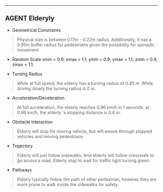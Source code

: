 ----
## AGENT Elderyly
* Geometrical Constraints

>Physical size is between 0.17m - 0.22m radius. Additionally, it has a 0.95m buffer radius for pedestrians given the possibility for sporadic movement.

* Random Scale
  xmin = 0.9; xmax = 1.1;
  ymin = 0.9; ymax = 1.1;
  zmin = 0.9; zmax = 1.1;

* Turning Radius

>While at full speed, the elderly has a turning radius of 0.45 m. While driving slowly the turning radius is 0 m.

* Acceleration/Deceleration

>At full acceleration, the elderly reaches 0.96 km/h in 1 seconds. at 0.96 km/h, the elderly 's stopping distance is 0.6 m.

* Obstacle Interaction

>Elderly will stop for moving vehicle, but will weave through stopped vehicles and moving pedestrians.

* Trajectory

>Elderly will just follow sidewalks. And elderly will follow crosswalk to go across a road. Elderly stop to wait for traffic light turning green.

* Pathways

>Elderly typically follow the path of other pedestrian, however they are more prone to walk inside the sidewalks for safety.


